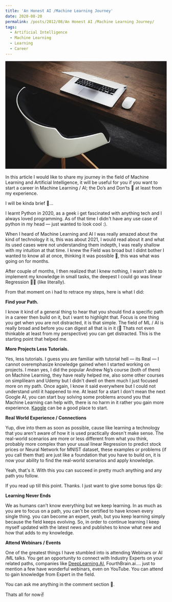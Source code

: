 ```yaml
---
title: 'An Honest AI /Machine Learning Journey'
date: 2020-08-20
permalink: /posts/2012/08/An Honest AI /Machine Learning Journey/
tags:
  - Artificial Intelligence
  - Machine Learning
  - Learning
  - Career
---
```


![anhonestjourney](/images/anhonestjourney.jpg#center)

In this article I would like to share my journey in the field of Machine Learning and Artificial Intelligence, it will be useful for you if you want to start a career in Machine Learning / AI; the Do’s and Don’ts 🙂 at least from my experience.

I will be kinda brief 🤞…

I learnt Python in 2020, as a geek i get fascinated with anything tech and I always loved programming. As of that time I didn't have any use case of python in my head — just wanted to look cool :).

When I heard of Machine Learning and AI I was really amazed about the kind of technology it is, this was about 2021, I would read about it and what its used cases were not understanding them indepth, I was really shallow with my intuition at that time. I knew the Field was broad but I didnt bother I wanted to know all at once, thinking it was possible 🙂, this was what was going on for months.

After couple of months, I then realized that I knew nothing, I wasn’t able to implement my knowledge in small tasks, the deepest I could go was linear Regression 😶‍🌫️ (like literally).

From that moment on i had to retrace my steps, here is what I did:

**Find your Path.**

I know it kind of a general thing to hear that you should find a specific path in a career then build on it, but i want to highlight that. Focus is one thing you get when you are not distracted, it is that simple. The field of ML / AI is really broad and before you can digest all that is in it (🥲 Thats not even thinkable at least from my perspective) you can get distracted. This is the starting point that helped me.

**More Projects Less Tutorials.**

Yes, less tutorials. I guess you are familiar with tutorial hell — its Real — I cannot overemphasize knowledge gained when I started working on projects. I mean yes, I did the popular Andrew Ng’s course (both of them) on Machine Learning, they have really helped me, also some other courses on simplilearn and Udemy but I didn't dwell on them much I just focused more on my path. Once again, I know it said everywhere but I could not understand until it happened to me. At least for a start I don't mean the next Google AI, you can start buy solving some problems around you that Machine Learning can help with, there is no harm in it rather you gain more experience. [Kaggle](https://kaggle.com) can be a good place to start.

**Real World Experience / Connections**

Yup, dive into them as soon as possible, cause like learning a technology that you aren't aware of how it is used practically doesn't make sense. The real-world scenarios are more or less different from what you think, probably more complex than your usual linear Regression to predict stock prices or Neural Network for MNIST dataset, these examples or problems (if you call them that) are just like a foundation that you have to build on, it is now your ability to find the real-world scenarios and apply knowledge.

Yeah, that's it. With this you can succeed in pretty much anything and any path you follow.

If you read up till this point. Thanks. I just want to give some bonus tips 😃:

**Learning Never Ends**

We as humans can't know everything but we keep learning. In as much as you are to focus on a path, you can't be certified to have known every single thing. you can become an expert, yeah, but you keep learning simply because the field keeps evolving. So, in order to continue learning I keep myself updated with the latest news and publishes to know what new and how that adds to my knowledge.

**Attend Webinars / Events**

One of the greatest things I have stumbled into is attending Webinars or AI /ML talks. You get an opportunity to connect with Industry Experts on your related paths, companies like [DeepLearning.AI](https://www.deeplearning.ai/), FourthBrain.ai…. just to mention a few have wonderful webinars, even on YouTube. You can attend to gain knowledge from Expert in the field.

You can ask me anything in the comment section 🤝.

Thats all for now✌